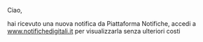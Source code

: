 Ciao,

hai ricevuto una nuova notifica da Piattaforma Notifiche, accedi a www.notifichedigitali.it per visualizzarla senza ulteriori costi